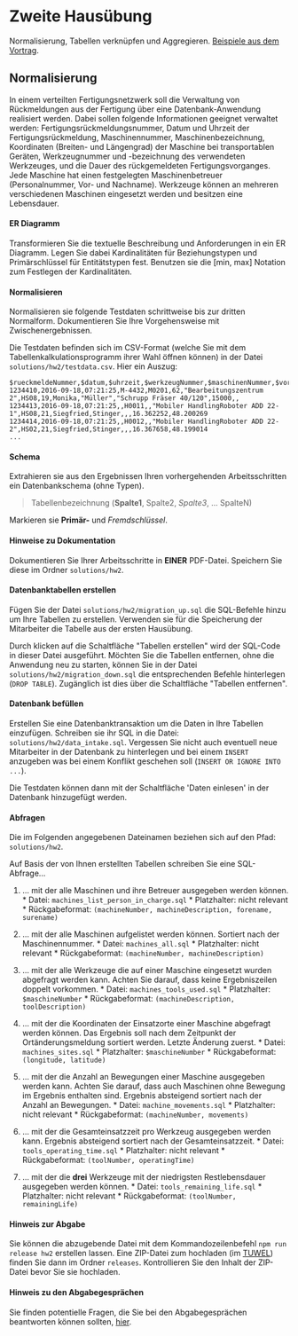 [tuwel_course_address]: https://tuwel.tuwien.ac.at/course/view.php?id=8260

#  Zweite Hausübung

Normalisierung, Tabellen verknüpfen und Aggregieren. [Beispiele aus dem 
Vortrag](/assignments/lecture2.md).

## Normalisierung
In einem verteilten Fertigungsnetzwerk soll die Verwaltung von 
Rückmeldungen aus der Fertigung über eine Datenbank-Anwendung realisiert 
werden. Dabei sollen folgende Informationen geeignet verwaltet werden: 
Fertigungsrückmeldungsnummer, Datum und Uhrzeit der Fertigungsrückmeldung, 
Maschinennummer, Maschinenbezeichnung, Koordinaten (Breiten- und Längengrad) 
der Maschine bei transportablen Geräten, Werkzeugnummer und -bezeichnung des 
verwendeten Werkzeuges, und die Dauer des rückgemeldeten Fertigungsvorganges. 
Jede Maschine hat einen festgelegten Maschinenbetreuer (Personalnummer, Vor- 
und Nachname). Werkzeuge können an mehreren verschiedenen Maschinen eingesetzt 
werden und besitzen eine Lebensdauer.


#### ER Diagramm
Transformieren Sie die textuelle Beschreibung und Anforderungen in ein 
ER Diagramm. Legen Sie dabei Kardinalitäten für Beziehungstypen und 
Primärschlüssel für Entitätstypen fest. Benutzen sie die [min, max] Notation 
zum Festlegen der Kardinalitäten.


#### Normalisieren
Normalisieren sie folgende Testdaten schrittweise bis zur dritten Normalform. 
Dokumentieren Sie Ihre Vorgehensweise mit Zwischenergebnissen.

Die Testdaten befinden sich im CSV-Format (welche Sie mit dem  
Tabellenkalkulationsprogramm ihrer Wahl öffnen können) in der Datei 
`solutions/hw2/testdata.csv`. Hier ein Auszug:

```
$rueckmeldeNummer,$datum,$uhrzeit,$werkzeugNummer,$maschinenNummer,$vorgangssdauer,$maschinenBezeichnung,$hauptstandort,$maschinenBetreuerSVNR,$maschinenBetreuerVorname,$maschinenBetreuerNachname,$werkzeugBezeichnung,$standzeit,$laengengrad,$breitengrad
1234410,2016-09-18,07:21:25,M-4432,M0201,62,"Bearbeitungszentrum 2",HS08,19,Monika,"Müller","Schrupp Fräser 40/120",15000,,
1234413,2016-09-18,07:21:25,,H0011,,"Mobiler HandlingRoboter ADD 22-1",HS08,21,Siegfried,Stinger,,,16.362252,48.200269
1234414,2016-09-18,07:21:25,,H0012,,"Mobiler HandlingRoboter ADD 22-2",HS02,21,Siegfried,Stinger,,,16.367658,48.199014
...
```


#### Schema
Extrahieren sie aus den Ergebnissen Ihren vorhergehenden Arbeitsschritten ein 
Datenbankschema (ohne Typen).

> Tabellenbezeichnung (**Spalte1**, Spalte2, *Spalte3*, ... SpalteN)

Markieren sie **Primär-** und *Fremdschlüssel*.


#### Hinweise zu Dokumentation
Dokumentieren Sie Ihrer Arbeitsschritte in **EINER** PDF-Datei. Speichern Sie 
diese im Ordner `solutions/hw2`.


#### Datenbanktabellen erstellen
Fügen Sie der Datei `solutions/hw2/migration_up.sql` die SQL-Befehle hinzu um 
Ihre Tabellen zu erstellen. Verwenden sie für die Speicherung der Mitarbeiter 
die Tabelle aus der ersten Hausübung.

Durch klicken auf die Schaltfläche "Tabellen erstellen" wird der SQL-Code in
dieser Datei ausgeführt. Möchten Sie die Tabellen entfernen, ohne die Anwendung 
neu zu starten, können Sie in der Datei `solutions/hw2/migration_down.sql` 
die entsprechenden Befehle hinterlegen (`DROP TABLE`). Zugänglich ist dies über 
die Schaltfläche "Tabellen entfernen". 


#### Datenbank befüllen
Erstellen Sie eine Datenbanktransaktion um die Daten in Ihre Tabellen 
einzufügen. Schreiben sie ihr SQL in die Datei: 
`solutions/hw2/data_intake.sql`. Vergessen Sie nicht auch eventuell neue 
Mitarbeiter in der Datenbank zu hinterlegen und bei einem `INSERT` anzugeben 
was bei einem Konflikt geschehen soll (`INSERT OR IGNORE INTO ...`).

Die Testdaten können dann mit der Schaltfläche 'Daten einlesen' in der 
Datenbank hinzugefügt werden. 


#### Abfragen
Die im Folgenden angegebenen Dateinamen beziehen sich auf den Pfad: 
`solutions/hw2`.

Auf Basis der von Ihnen erstellten Tabellen schreiben Sie eine SQL-Abfrage...

  1. ... mit der alle Maschinen und ihre Betreuer ausgegeben werden können.
    * Datei: `machines_list_person_in_charge.sql`
    * Platzhalter: nicht relevant
    * Rückgabeformat: `(machineNumber, machineDescription, forename, surename)`

  2. ... mit der alle Maschinen aufgelistet werden können. Sortiert nach der 
  Maschinennummer.
    * Datei: `machines_all.sql`
    * Platzhalter: nicht relevant
    * Rückgabeformat: `(machineNumber, machineDescription)`

  3. ... mit der alle Werkzeuge die auf einer Maschine eingesetzt wurden 
  abgefragt werden kann. Achten Sie darauf, dass keine Ergebniszeilen doppelt 
  vorkommen.
    * Datei: `machines_tools_used.sql`
    * Platzhalter: `$maschineNumber`
    * Rückgabeformat: `(machineDescription, toolDescription)`

  4. ... mit der die Koordinaten der Einsatzorte einer Maschine abgefragt 
  werden können. Das Ergebnis soll nach dem Zeitpunkt der Ortänderungsmeldung 
  sortiert werden. Letzte Änderung zuerst.
    * Datei: `machines_sites.sql`
    * Platzhalter: `$maschineNumber`
    * Rückgabeformat: `(longitude, latitude)`

  5. ... mit der die Anzahl an Bewegungen einer Maschine ausgegeben werden 
  kann. Achten Sie darauf, dass auch Maschinen ohne Bewegung im Ergebnis 
  enthalten sind. Ergebnis absteigend sortiert nach der Anzahl an Bewegungen.
    * Datei: `machine_movements.sql`
    * Platzhalter: nicht relevant
    * Rückgabeformat: `(machineNumber, movements)`

  6. ... mit der die Gesamteinsatzzeit pro Werkzeug ausgegeben werden kann. 
  Ergebnis absteigend sortiert nach der Gesamteinsatzzeit.
    * Datei: `tools_operating_time.sql`
    * Platzhalter: nicht relevant
    * Rückgabeformat: `(toolNumber, operatingTime)`

  7. ... mit der die **drei** Werkzeuge mit der niedrigsten Restlebensdauer 
  ausgegeben werden können.
    * Datei: `tools_remaining_life.sql`
    * Platzhalter: nicht relevant
    * Rückgabeformat: `(toolNumber, remainingLife)`


#### Hinweis zur Abgabe <a name="abgabe"></a>
Sie können die abzugebende Datei mit dem Kommandozeilenbefehl 
`npm run release hw2` erstellen lassen. Eine ZIP-Datei zum hochladen (im 
[TUWEL][tuwel_course_address]) finden Sie dann im Ordner `releases`. 
Kontrollieren Sie den Inhalt der ZIP-Datei bevor Sie sie hochladen.


#### Hinweis zu den Abgabegesprächen
Sie finden potentielle Fragen, die Sie bei den Abgabegesprächen beantworten 
können sollten, [hier](/assignments/hw2_questions.md).